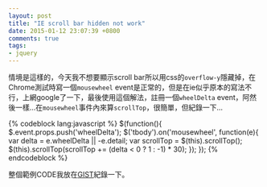 ```yaml
---
layout: post
title: "IE scroll bar hidden not work"
date: 2015-01-12 23:07:39 +0800
comments: true
tags: 
- jquery
---
```

情境是這樣的，今天我不想要顯示scroll bar所以用css的`overflow-y`隱藏掉，在Chrome測試時寫一個`mousewheel` event是正常的，但是在ie似乎原本的寫法不行，上網google了一下，最後使用這個解法，註冊一個`wheelDelta` event，阿然後一樣...在`mousewheel`事件內來算`scrollTop`，很簡單，但紀錄一下...

{% codeblock lang:javascript %}
$(function(){
  $.event.props.push('wheelDelta');
  $('tbody').on('mousewheel', function(e){
    var delta = e.wheelDelta || -e.detail;
    var scrollTop = $(this).scrollTop();
    $(this).scrollTop(scrollTop += (delta < 0 ? 1 : -1) * 30);
  }); 
});
{% endcodeblock %}

整個範例CODE我放在[GIST](https://gist.github.com/lighter/aac71f62b1fb4f802fbc)紀錄一下。
